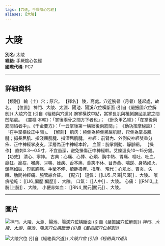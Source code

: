 ```yaml
---
tags: [穴道, 手厥陰心包經]
aliases: [大陵]
---
```


# 大陵

**別名**: 太陵  
**經絡**: 手厥陰心包經  
**國際代碼**: PC7  

---

## 詳細資料
【類別】
輸（土）穴；原穴。
【釋名】
陵，高處。穴近腕骨（月骨）隆起處，故名。
【位置】
神門、大陵、太淵、陽池、陽溪穴位橫斷面 (引自《嚴振國穴位解剖》)
大陵穴位 (引自《經絡與穴道》)
腕掌橫紋中點，當掌長肌與橈側腕屈肌腱之間凹陷處。
《靈樞‧本輸》：「掌後兩骨之間方下者也」；
《針灸甲乙經》：「在掌後兩筋間陷者中」、《千金要方》：「一云掌後第一橫紋後兩筋間」；
《動功按摩秘訣》：「在手掌橫紋正中間」。
【解剖】
肌肉：橈側為橈側腕屈肌腱，尺側為掌長肌腱；拇長屈肌、指淺屈肌腱、指深屈肌腱。
神經：前臂內、外側皮神經雙重分佈、正中神經掌皮支，深層為正中神經本幹。
血管：腕掌側動、靜脈網。
【操作】
直刺0.3～0.5寸，不宜過深，避免損傷正中神經幹。艾條溫灸10～15分鐘。
【功效】
清心、寧神。
古典：心痛、心悸、心煩、胸中熱、胃痛、嘔吐、吐血、癲狂、癎症、喉痹、耳鳴、瘧疾、舌本痛、善笑不休、目赤黃、喘逆、身熱如火、頭痛如破、短氣胸痛、手攣不伸、瘡腫搔痒、指麻。
現代：心肌炎、胃炎、失眠、肋間神經痛、腕管綜合征。
【配穴】
短氣： [[LU5_尺澤|尺澤]] 、大陵。
喉痹嗌乾： [[LI6_偏歷|偏歷]] 、大陵。
口氣： [[人中]] 、大陵。
心痛： [[RN13_上脘|上脘]] 、大陵。
小便赤如血： [[RN4_關元|關元]] 、大陵。

---

## 圖片
![神門、大陵、太淵、陽池、陽溪穴位橫斷面 (引自《嚴振國穴位解剖》)](https://yibian.hopto.org/pic/acu/norm/05/shenmen,daling...(yen).jpg)
_神門、大陵、太淵、陽池、陽溪穴位橫斷面 (引自《嚴振國穴位解剖》)_

![大陵穴位 (引自《經絡與穴道》)](https://yibian.hopto.org/pic/acu/norm/09/daling(j&a).jpg)
_大陵穴位 (引自《經絡與穴道》)_

